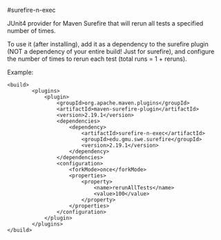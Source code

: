 #surefire-n-exec

JUnit4 provider for Maven Surefire that will rerun all tests a specified number of times.

To use it (after installing), add it as a dependency to the surefire plugin (NOT a dependency of your entire build! Just for surefire), and configure the number of times to rerun each test (total runs = 1 + reruns).

Example:

```
<build>
        <plugins>
            <plugin>
                <groupId>org.apache.maven.plugins</groupId>
                <artifactId>maven-surefire-plugin</artifactId>
                <version>2.19.1</version>
                <dependencies>
                    <dependency>
                        <artifactId>surefire-n-exec</artifactId>
                        <groupId>edu.gmu.swe.surefire</groupId>
                        <version>2.19.1</version>
                    </dependency>
                </dependencies>
                <configuration>
                    <forkMode>once</forkMode>
                    <properties>
                        <property>
                            <name>rerunAllTests</name>
                            <value>100</value>
                        </property>
                    </properties>
                </configuration>
            </plugin>
        </plugins>
</build>
```
